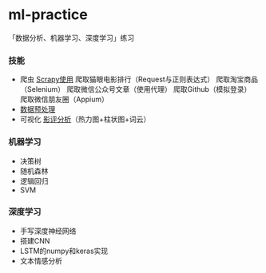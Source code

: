 # ml-practice
「数据分析、机器学习、深度学习」练习


### 技能
- 爬虫
[Scrapy使用](crawler/README.md)
爬取猫眼电影排行（Request与正则表达式）
爬取淘宝商品（Selenium）
爬取微信公众号文章（使用代理）
爬取Github（模拟登录）
爬取微信朋友圈（Appium）
- [数据预处理](./pre-process/pre-process.py)
- 可视化
[影评分析](./film-reviews/README.md)（热力图+柱状图+词云）

### 机器学习
- 决策树
- 随机森林
- 逻辑回归
- SVM

### 深度学习
- 手写深度神经网络
- 搭建CNN
- LSTM的numpy和keras实现
- 文本情感分析